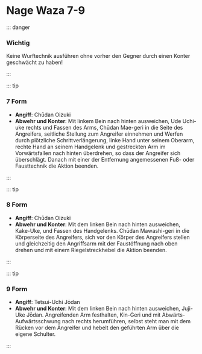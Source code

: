 # Nage Waza 7-9

::: danger

### Wichtig

Keine Wurftechnik ausführen ohne vorher den Gegner durch einen Konter geschwächt zu haben!

:::

::: tip

### 7 Form

- **Angiff**: Chūdan Oizuki
- **Abwehr und Konter**: Mit linkem Bein nach hinten ausweichen, Ude Uchi-uke rechts und Fassen des Arms, Chūdan Mae-geri in die Seite des Angreifers, seitliche Stellung zum Angreifer einnehmen und Werfen durch plötzliche Schrittverlängerung, linke Hand unter seinem Oberarm, rechte Hand an seinem Handgelenk und gestreckten Arm im Vorwärtsfallen nach hinten überdrehen, so dass der Angreifer sich überschlägt. Danach mit einer der Entfernung angemessenen Fuß- oder Fausttechnik die Aktion beenden.

:::

::: tip

### 8 Form

- **Angiff**: Chūdan Oizuki
- **Abwehr und Konter**: Mit dem linken Bein nach hinten ausweichen, Kake-Uke, und Fassen des Handgelenks. Chūdan Mawashi-geri in die Körperseite des Angreifers, sich vor den Körper des Angreifers stellen und gleichzeitig den Angriffsarm mit der Faustöffnung nach oben drehen und mit einem Riegelstreckhebel die Aktion beenden.

:::

::: tip

### 9 Form

- **Angiff**: Tetsui-Uchi Jōdan
- **Abwehr und Konter**: Mit dem linken Bein nach hinten ausweichen, Juji-Uke Jōdan. Angreifenden Arm festhalten, Kin-Geri und mit Abwärts-Aufwärtsschwung nach rechts herumführen, selbst steht man mit dem Rücken vor dem Angreifer und hebelt den geführten Arm über die eigene Schulter.

:::